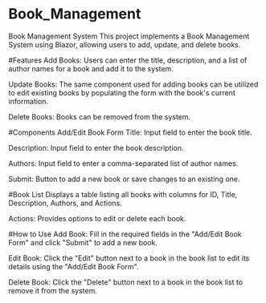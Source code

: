 # Book_Management
Book Management System
This project implements a Book Management System using Blazor, allowing users to add, update, and delete books.

#Features
Add Books: Users can enter the title, description, and a list of author names for a book and add it to the system.

Update Books: The same component used for adding books can be utilized to edit existing books by populating the form with the book's current information.

Delete Books: Books can be removed from the system.

#Components
Add/Edit Book Form
Title: Input field to enter the book title.

Description: Input field to enter the book description.

Authors: Input field to enter a comma-separated list of author names.

Submit: Button to add a new book or save changes to an existing one.

#Book List
Displays a table listing all books with columns for ID, Title, Description, Authors, and Actions.

Actions: Provides options to edit or delete each book.

#How to Use
Add Book: Fill in the required fields in the "Add/Edit Book Form" and click "Submit" to add a new book.

Edit Book: Click the "Edit" button next to a book in the book list to edit its details using the "Add/Edit Book Form".

Delete Book: Click the "Delete" button next to a book in the book list to remove it from the system.
